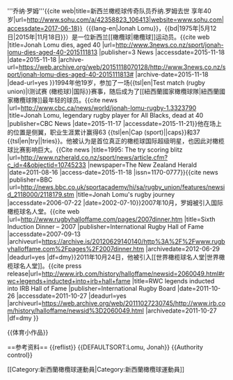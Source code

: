 '''乔纳·罗姆'''<ref name="sohu">{{cite web|title=新西兰橄榄球传奇队员乔纳.罗姆去世 享年40岁|url=http://www.sohu.com/a/42358823_106413|website=www.sohu.com|accessdate=2017-06-18}}</ref>（{{lang-en|Jonah Lomu}}，{{bd|1975年|5月12日|2015年|11月18日}}<ref name="sohu" />）是一位新西兰[[橄欖球|橄欖球]]运动员。<ref name=LomuDiesAged40>{{cite web |title=Jonah Lomu dies, aged 40 |url=http://www.3news.co.nz/sport/jonah-lomu-dies-aged-40-2015111813 |publisher=3 News |accessdate=2015-11-18 |date=2015-11-18 |archive-url=https://web.archive.org/web/20151118070128/http://www.3news.co.nz/sport/jonah-lomu-dies-aged-40-2015111813# |archive-date=2015-11-18 |dead-url=yes }}</ref>1994年他19岁，参加了一场{{tsl|en|Test match (rugby union)|l测试赛 (橄榄球)|国际}}赛事，随后成为了[[紐西蘭國家橄欖球隊|紐西蘭國家橄欖球隊]]最年轻的球员。<ref>{{cite news |url=http://www.cbc.ca/news/world/jonah-lomu-rugby-1.3323790 |title=Jonah Lomu, legendary rugby player for All Blacks, dead at 40 |publisher=CBC News |date=2015-11-17 |accessdate=2015-11-21}}</ref>他在场上的位置是侧翼，职业生涯累计赢得63 {{tsl|en|Cap (sport)||caps}}和37 {{tsl|en|try||tries}}。他被认为是首位真正的橄榄球国际超级明星，也因此对橄榄球比赛影响巨大。<ref name=":2">{{Cite news |title=1995: The try scoring blitz |url=http://www.nzherald.co.nz/sport/news/article.cfm?c_id=4&objectid=10745233 |newspaper=The New Zealand Herald |date=2011-08-16 |access-date=2015-11-18 |issn=1170-0777}}</ref><ref name="jonaha">{{cite news |publisher=BBC |url=http://news.bbc.co.uk/sportacademy/hi/sa/rugby_union/features/newsid_2118000/2118179.stm |title=Jonah Lomu's rugby journey |accessdate=2006-07-22 |date=2002-07-10}}</ref>2007年10月，罗姆被引入国际橄榄球名人堂。<ref name="IRHOF">{{cite web |url=http://www.rugbyhalloffame.com/pages/2007dinner.htm |title=Sixth Induction Dinner – 2007 |publisher=International Rugby Hall of Fame |accessdate=2007-09-13 |archiveurl=https://archive.is/20120629140140/http%3A%2F%2Fwww.rugbyhalloffame.com%2Fpages%2F2007dinner.htm |archivedate=2012-06-29 |deadurl=yes |df=dmy}}</ref>2011年10月24日，他被引入[[世界橄榄球名人堂|世界橄榄球名人堂]]。<ref name="IRBHOF">{{cite press release|url=http://www.irb.com/history/halloffame/newsid=2060049.html#rwc+legends+inducted+into+irb+hall+fame |title=RWC legends inducted into IRB Hall of Fame |publisher=International Rugby Board |date=2011-10-26 |accessdate=2011-10-27 |deadurl=yes |archiveurl=https://web.archive.org/web/20111027230745/http://www.irb.com/history/halloffame/newsid%3D2060049.html |archivedate=2011-10-27 |df=dmy }}</ref>

{{体育小作品}}

==参考资料==
{{reflist}}
{{DEFAULTSORT:Lomu, Jonah}}
{{Authority control}}

[[Category:新西蘭橄欖球運動員|Category:新西蘭橄欖球運動員]]